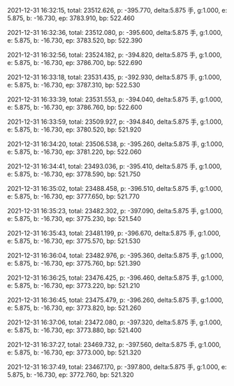 2021-12-31 16:32:15, total: 23512.626, p: -395.770, delta:5.875 手, g:1.000, e: 5.875, b: -16.730, ep: 3783.910, bp: 522.460

2021-12-31 16:32:36, total: 23512.080, p: -395.600, delta:5.875 手, g:1.000, e: 5.875, b: -16.730, ep: 3783.520, bp: 522.390

2021-12-31 16:32:56, total: 23524.182, p: -394.820, delta:5.875 手, g:1.000, e: 5.875, b: -16.730, ep: 3786.700, bp: 522.690

2021-12-31 16:33:18, total: 23531.435, p: -392.930, delta:5.875 手, g:1.000, e: 5.875, b: -16.730, ep: 3787.310, bp: 522.530

2021-12-31 16:33:39, total: 23531.553, p: -394.040, delta:5.875 手, g:1.000, e: 5.875, b: -16.730, ep: 3786.760, bp: 522.600

2021-12-31 16:33:59, total: 23509.927, p: -394.840, delta:5.875 手, g:1.000, e: 5.875, b: -16.730, ep: 3780.520, bp: 521.920

2021-12-31 16:34:20, total: 23506.538, p: -395.260, delta:5.875 手, g:1.000, e: 5.875, b: -16.730, ep: 3781.220, bp: 522.060

2021-12-31 16:34:41, total: 23493.036, p: -395.410, delta:5.875 手, g:1.000, e: 5.875, b: -16.730, ep: 3778.590, bp: 521.750

2021-12-31 16:35:02, total: 23488.458, p: -396.510, delta:5.875 手, g:1.000, e: 5.875, b: -16.730, ep: 3777.650, bp: 521.770

2021-12-31 16:35:23, total: 23482.302, p: -397.090, delta:5.875 手, g:1.000, e: 5.875, b: -16.730, ep: 3775.230, bp: 521.540

2021-12-31 16:35:43, total: 23481.199, p: -396.670, delta:5.875 手, g:1.000, e: 5.875, b: -16.730, ep: 3775.570, bp: 521.530

2021-12-31 16:36:04, total: 23482.976, p: -395.360, delta:5.875 手, g:1.000, e: 5.875, b: -16.730, ep: 3775.760, bp: 521.390

2021-12-31 16:36:25, total: 23476.425, p: -396.460, delta:5.875 手, g:1.000, e: 5.875, b: -16.730, ep: 3773.220, bp: 521.210

2021-12-31 16:36:45, total: 23475.479, p: -396.260, delta:5.875 手, g:1.000, e: 5.875, b: -16.730, ep: 3773.820, bp: 521.260

2021-12-31 16:37:06, total: 23472.080, p: -397.320, delta:5.875 手, g:1.000, e: 5.875, b: -16.730, ep: 3773.880, bp: 521.400

2021-12-31 16:37:27, total: 23469.732, p: -397.560, delta:5.875 手, g:1.000, e: 5.875, b: -16.730, ep: 3773.000, bp: 521.320

2021-12-31 16:37:49, total: 23467.170, p: -397.800, delta:5.875 手, g:1.000, e: 5.875, b: -16.730, ep: 3772.760, bp: 521.320